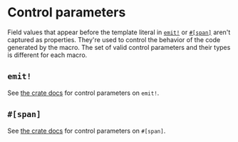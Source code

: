 # Control parameters

Field values that appear before the template literal in [`emit!`](https://docs.rs/emit/1.12.0/emit/macro.emit.html) or [`#[span]`](https://docs.rs/emit/1.12.0/emit/attr.span.html) aren't captured as properties. They're used to control the behavior of the code generated by the macro. The set of valid control parameters and their types is different for each macro.

## `emit!`

See [the crate docs](https://docs.rs/emit/1.12.0/emit/macro.emit.html#control-parameters) for control parameters on `emit!`.

## `#[span]`

See [the crate docs](https://docs.rs/emit/1.12.0/emit/attr.span.html#control-parameters) for control parameters on `#[span]`.
